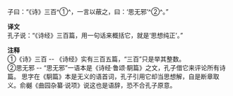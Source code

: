 子曰：“《诗》三百^①^，一言以蔽之，曰：‘思无邪’^②^。”

**译文**   
孔子说：“《诗经》三百篇，用一句话来概括它，就是‘思想纯正’。”

**注释**  
①《诗》三百 -- 《诗经》实有三百五篇，“三百”只是举其整数。   
②思无邪 -- “思无邪”一语本是《诗经·鲁颂·駉篇》之文，孔子借它来评论所有诗篇。 思字在《駉篇》本是无义的语首词，孔子引用它却当思想解，自是断章取义。俞樾《曲园杂纂·说项》说这也是语辞，恐不合孔子原意。  

